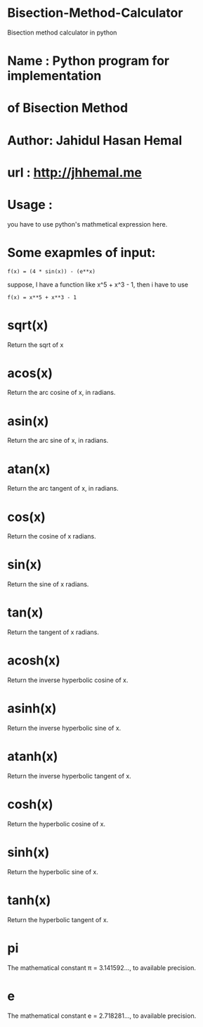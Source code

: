 # Bisection-Method-Calculator
Bisection method calculator in python

# Name  :         Python program for implementation 
#                 of Bisection Method 
# 
# Author:         Jahidul Hasan Hemal
# url   :         http://jhhemal.me

# Usage :

you have to use python's mathmetical expression here.
  # Some exapmles of input:
  
    f(x) = (4 * sin(x)) - (e**x)
    
  suppose, I have a function like x^5 + x^3 - 1, then i have to use
     
    f(x) = x**5 + x**3 - 1
 
 # sqrt(x)
  Return the sqrt of x
 
 # acos(x)
  Return the arc cosine of x, in radians.
  
 # asin(x)
   Return the arc sine of x, in radians.
   
 # atan(x)
   Return the arc tangent of x, in radians.
   
 # cos(x)
   Return the cosine of x radians.
   
 # sin(x)
   Return the sine of x radians.
 # tan(x)
   Return the tangent of x radians.
 # acosh(x)
   Return the inverse hyperbolic cosine of x.

 # asinh(x)
   Return the inverse hyperbolic sine of x.

 # atanh(x)
   Return the inverse hyperbolic tangent of x.

 # cosh(x)
   Return the hyperbolic cosine of x.

 # sinh(x)
   Return the hyperbolic sine of x.

 # tanh(x)
   Return the hyperbolic tangent of x.
 # pi
   The mathematical constant π = 3.141592…, to available precision.

 # e
   The mathematical constant e = 2.718281…, to available precision.
